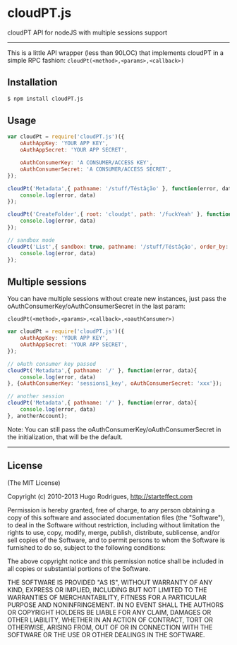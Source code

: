 cloudPT.js
==========
cloudPT API for nodeJS with multiple sessions support

---

This is a little API wrapper (less than 90LOC) that implements cloudPT in a simple RPC fashion: `cloudPt(<method>,<params>,<callback>)`

## Installation

```bash
$ npm install cloudPT.js
```

## Usage

```js
var cloudPt = require('cloudPT.js')({
	oAuthAppKey: 'YOUR APP KEY',
	oAuthAppSecret: 'YOUR APP SECRET',

	oAuthConsumerKey: 'A CONSUMER/ACCESS KEY',
	oAuthConsumerSecret: 'A CONSUMER/ACCESS SECRET',
});

cloudPt('Metadata',{ pathname: '/stuff/Téstâção' }, function(error, data){
	console.log(error, data)
});

cloudPt('CreateFolder',{ root: 'cloudpt', path: '/fuckYeah' }, function(error, data){
	console.log(error, data)
});

// sandbox mode
cloudPt('List',{ sandbox: true, pathname: '/stuff/Téstâção', order_by: 'mtime' }, function(error, data){
	console.log(error, data)
});
```



## Multiple sessions
You can have multiple sessions without create new instances, just pass the oAuthConsumerKey/oAuthConsumerSecret in the last param:

`cloudPt(<method>,<params>,<callback>,<oauthConsumer>)`

```js
var cloudPt = require('cloudPT.js')({
	oAuthAppKey: 'YOUR APP KEY',
	oAuthAppSecret: 'YOUR APP SECRET',
});

// oAuth consumer key passed
cloudPt('Metadata',{ pathname: '/' }, function(error, data){
	console.log(error, data)
}, {oAuthConsumerKey: 'sessions1_key', oAuthConsumerSecret: 'xxx'});

// another session
cloudPt('Metadata',{ pathname: '/' }, function(error, data){
	console.log(error, data)
}, anotherAccount);
```
Note: You can still pass the oAuthConsumerKey/oAuthConsumerSecret in the initialization, that will be the default.




---
## License 

(The MIT License)

Copyright (c) 2010-2013 Hugo Rodrigues, http://starteffect.com

Permission is hereby granted, free of charge, to any person obtaining a copy
of this software and associated documentation files (the "Software"), to deal
in the Software without restriction, including without limitation the rights
to use, copy, modify, merge, publish, distribute, sublicense, and/or sell
copies of the Software, and to permit persons to whom the Software is
furnished to do so, subject to the following conditions:

The above copyright notice and this permission notice shall be included in
all copies or substantial portions of the Software.

THE SOFTWARE IS PROVIDED "AS IS", WITHOUT WARRANTY OF ANY KIND, EXPRESS OR
IMPLIED, INCLUDING BUT NOT LIMITED TO THE WARRANTIES OF MERCHANTABILITY,
FITNESS FOR A PARTICULAR PURPOSE AND NONINFRINGEMENT. IN NO EVENT SHALL THE
AUTHORS OR COPYRIGHT HOLDERS BE LIABLE FOR ANY CLAIM, DAMAGES OR OTHER
LIABILITY, WHETHER IN AN ACTION OF CONTRACT, TORT OR OTHERWISE, ARISING FROM,
OUT OF OR IN CONNECTION WITH THE SOFTWARE OR THE USE OR OTHER DEALINGS IN
THE SOFTWARE.

